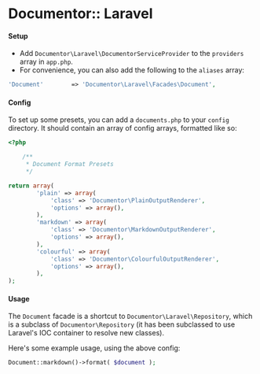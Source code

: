 Documentor:: Laravel
====================

#### Setup

- Add `Documentor\Laravel\DocumentorServiceProvider` to the `providers` array in `app.php`.
- For convenience, you can also add the following to the `aliases` array:

```php
'Document'        => 'Documentor\Laravel\Facades\Document',
```

#### Config

To set up some presets, you can add a `documents.php` to your `config` directory. It should contain an array of config arrays, formatted like so:

```php
<?php

	/**
	 * Document Format Presets
	 */

return array(
		'plain' => array(
			'class' => 'Documentor\PlainOutputRenderer',
			'options' => array(),
		),
		'markdown' => array(
			'class' => 'Documentor\MarkdownOutputRenderer',
			'options' => array(),
		),
		'colourful' => array(
			'class' => 'Documentor\ColourfulOutputRenderer',
			'options' => array(),
		),
);
```

#### Usage

The `Document` facade is a shortcut to `Documentor\Laravel\Repository`, which is a subclass of `Documentor\Repository` (it has been subclassed to use Laravel's IOC container to resolve new classes).

Here's some example usage, using the above config:

```php
Document::markdown()->format( $document );
```
